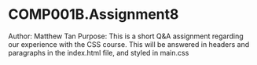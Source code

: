 # COMP001B.Assignment8
Author: Matthew Tan
Purpose: This is a short Q&A assignment regarding our experience with the CSS course. This will be answered in headers and paragraphs in the index.html file, and styled in main.css